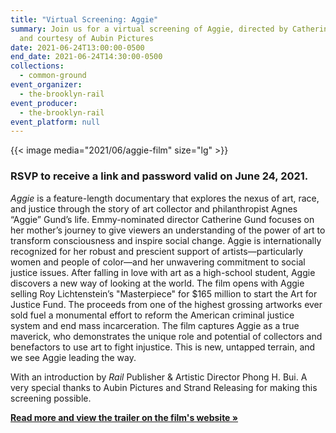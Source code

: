 ```yaml
---
title: "Virtual Screening: Aggie"
summary: Join us for a virtual screening of Aggie, directed by Catherine Gund
  and courtesy of Aubin Pictures
date: 2021-06-24T13:00:00-0500
end_date: 2021-06-24T14:30:00-0500
collections:
  - common-ground
event_organizer:
  - the-brooklyn-rail
event_producer:
  - the-brooklyn-rail
event_platform: null
---
```

{{< image media="2021/06/aggie-film" size="lg" >}}

### RSVP to receive a link and password valid on June 24, 2021.

*Aggie* is a feature-length documentary that explores the nexus of art, race, and justice through the story of art collector and philanthropist Agnes “Aggie” Gund’s life. Emmy-nominated director Catherine Gund focuses on her mother’s journey to give viewers an understanding of the power of art to transform consciousness and inspire social change. Aggie is internationally recognized for her robust and prescient support of artists—particularly women and people of color—and her unwavering commitment to social justice issues. After falling in love with art as a high-school student, Aggie discovers a new way of looking at the world. The film opens with Aggie selling Roy Lichtenstein’s "Masterpiece" for $165 million to start the Art for Justice Fund. The proceeds from one of the highest grossing artworks ever sold fuel a monumental effort to reform the American criminal justice system and end mass incarceration. The film captures Aggie as a true maverick, who demonstrates the unique role and potential of collectors and benefactors to use art to fight injustice. This is new, untapped terrain, and we see Aggie leading the way.

With an introduction by *Rail* Publisher & Artistic Director Phong H. Bui. A very special thanks to Aubin Pictures and Strand Releasing for making this screening possible. 

**[Read more and view the trailer on the film's website »](https://aggiefilm.com/)**